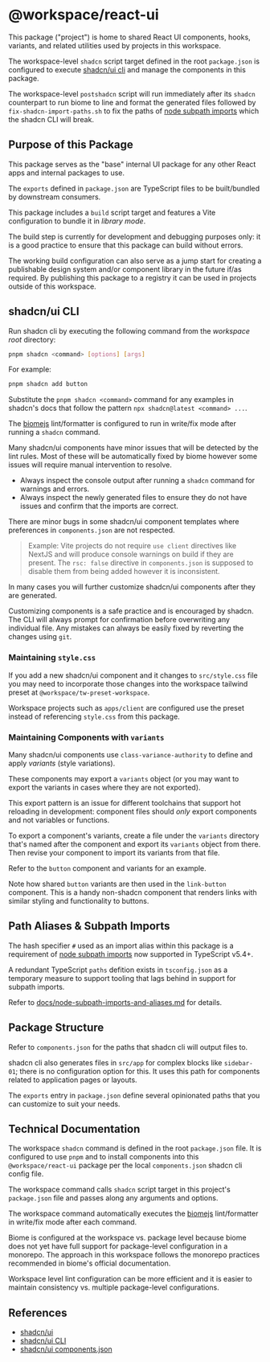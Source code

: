 # @workspace/react-ui

This package ("project") is home to shared React UI components, hooks, variants, and related utilities used by projects in this workspace.

The workspace-level `shadcn` script target defined in the root `package.json` is configured to execute [shadcn/ui cli](https://ui.shadcn.com/docs/cli) and manage the components in this package.

The workspace-level `postshadcn` script will run immediately after its `shadcn` counterpart to run biome to line and format the generated files followed by `fix-shadcn-import-paths.sh` to fix the paths of [node subpath imports](https://nodejs.org/api/packages.html#subpath-imports) which the shadcn CLI will break.

## Purpose of this Package

This package serves as the "base" internal UI package for any other React apps and internal packages to use.

The `exports` defined in `package.json` are TypeScript files to be built/bundled by downstream consumers.

This package includes a `build` script target and features a Vite configuration to bundle it in _library mode_.

The build step is currently for development and debugging purposes only: it is a good practice to ensure that this package can build without errors.

The working build configuration can also serve as a jump start for creating a publishable design system and/or component library in the future if/as required. By publishing this package to a registry it can be used in projects outside of this workspace.

## shadcn/ui CLI

Run shadcn cli by executing the following command from the _workspace root_ directory:

```sh
pnpm shadcn <command> [options] [args]
```

For example:

```sh
pnpm shadcn add button
```

Substitute the `pnpm shadcn <command>` command for any examples in shadcn's docs that follow the pattern `npx shadcn@latest <command> ...`.

The [biomejs](https://biomejs.dev/) lint/formatter is configured to run in write/fix mode after running a `shadcn` command.

Many shadcn/ui components have minor issues that will be detected by the lint rules. Most of these will be automatically fixed by biome however some issues will require manual intervention to resolve.

- Always inspect the console output after running a `shadcn` command for warnings and errors.
- Always inspect the newly generated files to ensure they do not have issues and confirm that the imports are correct.

There are minor bugs in some shadcn/ui component templates where preferences in `components.json` are not respected.

> Example: Vite projects do not require `use client` directives like NextJS and will produce console warnings on build if they are present. The `rsc: false` directive in `components.json` is supposed to disable them from being added however it is inconsistent.

In many cases you will further customize shadcn/ui components after they are generated.

Customizing components is a safe practice and is encouraged by shadcn. The CLI will always prompt for confirmation before overwriting any individual file. Any mistakes can always be easily fixed by reverting the changes using `git`.

### Maintaining `style.css` 

If you add a new shadcn/ui component and it changes to `src/style.css` file you may need to incorporate those changes into the workspace tailwind preset at `@workspace/tw-preset-workspace`.

Workspace projects such as `apps/client` are configured use the preset instead of referencing `style.css` from this package.

### Maintaining Components with `variants`

Many shadcn/ui components use `class-variance-authority` to define and apply _variants_ (style variations).

These components may export a `variants` object (or you may want to export the variants in cases where they are not exported).

This export pattern is an issue for different toolchains that support hot reloading in development: component files should _only_ export components and not variables or functions.

To export a component's variants, create a file under the `variants` directory that's named after the component and export its `variants` object from there. Then revise your component to import its variants from that file.

Refer to the `button` component and variants for an example.

Note how shared `button` variants are then used in the `link-button` component. This is a handy non-shadcn component that renders links with similar styling and functionality to buttons.

## Path Aliases & Subpath Imports

The hash specifier `#` used as an import alias within this package is a requirement of [node subpath imports](https://nodejs.org/api/packages.html#subpath-imports) now supported in TypeScript v5.4+.

A redundant TypeScript `paths` defition exists in `tsconfig.json` as a temporary measure to support tooling that lags behind in support for subpath imports.

Refer to [docs/node-subpath-imports-and-aliases.md](../../docs/node-subpath-imports-and-aliases.md) for details.

## Package Structure

Refer to `components.json` for the paths that shadcn cli will output files to.

shadcn cli also generates files in `src/app` for complex blocks like `sidebar-01`; there is no configuration option for this. It uses this path for components related to application pages or layouts.

The `exports` entry in `package.json` define several opinionated paths that you can customize to suit your needs.

## Technical Documentation

The workspace `shadcn` command is defined in the root `package.json` file. It is configured to use `pnpm` and to install components into this `@workspace/react-ui` package per the local `components.json` shadcn cli config file.

The workspace command calls `shadcn` script target in this project's `package.json` file and passes along any arguments and options.

The workspace command automatically executes the [biomejs](https://biomejs.dev/) lint/formatter in write/fix mode after each command.

Biome is configured at the workspace vs. package level because biome does not yet have full support for package-level configuration in a monorepo. The approach in this workspace follows the monorepo practices recommended in biome's official documentation.

Workspace level lint configuration can be more efficient and it is easier to maintain consistency vs. multiple package-level configurations.

## References

- [shadcn/ui](https://ui.shadcn.com/docs)
- [shadcn/ui CLI](https://ui.shadcn.com/docs/cli)
- [shadcn/ui components.json](https://ui.shadcn.com/docs/components-json)
